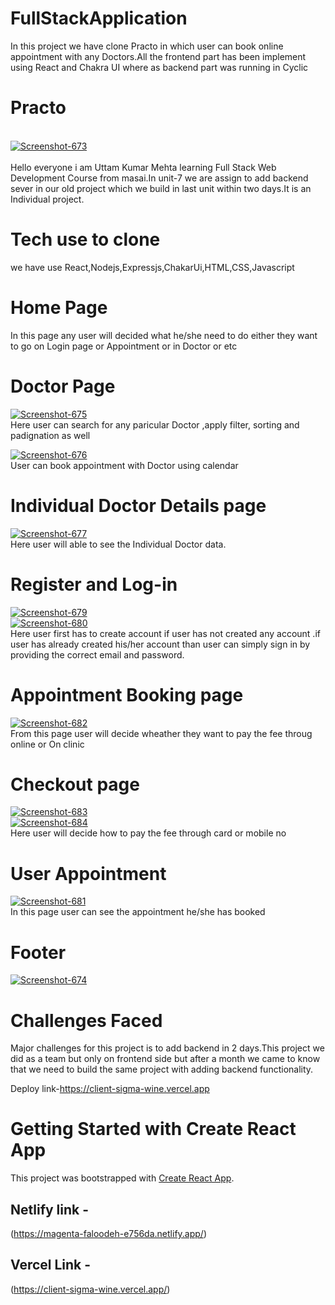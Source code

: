 # FullStackApplication

In this project we have clone Practo in which user can book online appointment with any Doctors.All the frontend part has been implement using React and Chakra UI where as backend part was running in Cyclic

# Practo

<br/>
<a href="https://ibb.co/rMBCqbN"><img src="https://i.ibb.co/ctWGRbV/Screenshot-673.png" alt="Screenshot-673" border="0"></a>
<br/><br/>
Hello everyone i am Uttam Kumar Mehta learning Full Stack Web Development Course from masai.In unit-7 we are assign to add backend sever in our old project which we build in last unit within two days.It is an Individual project.

# Tech use to clone
we have use React,Nodejs,Expressjs,ChakarUi,HTML,CSS,Javascript

# Home Page
In this page any user will decided what he/she need to do either they want to go on Login page or Appointment or in Doctor or etc<br/>


# Doctor Page

<a href="https://ibb.co/LNxWTT9"><img src="https://i.ibb.co/418Gbb4/Screenshot-675.png" alt="Screenshot-675" border="0"></a><br/>
Here user can search for any paricular Doctor ,apply filter, sorting and padignation as well<br/>

<a href="https://ibb.co/jyw4Qb8"><img src="https://i.ibb.co/2vMKCWF/Screenshot-676.png" alt="Screenshot-676" border="0"></a><br/>
User can book appointment with Doctor using calendar<br/>



# Individual Doctor Details page
<a href="https://ibb.co/SrM4BPn"><img src="https://i.ibb.co/HdbfqVz/Screenshot-677.png" alt="Screenshot-677" border="0"></a><br/>
Here user will able to see the Individual Doctor data.<br/>



# Register and Log-in
<a href="https://ibb.co/QrPX18N"><img src="https://i.ibb.co/r4xv1b6/Screenshot-679.png" alt="Screenshot-679" border="0"></a><br/>
<a href="https://ibb.co/JKNxKqr"><img src="https://i.ibb.co/g3Gv3dt/Screenshot-680.png" alt="Screenshot-680" border="0"></a><br/>
Here user first has to create account if user has not created any account .if user has already created his/her account than user can simply sign in by providing the correct email and password. <br/>


# Appointment Booking page
<a href="https://ibb.co/Hh5mPWw"><img src="https://i.ibb.co/qJTbgtq/Screenshot-682.png" alt="Screenshot-682" border="0"></a><br/>
From this page user will decide wheather they want to pay the fee throug online or On clinic <br/>


# Checkout page
<a href="https://ibb.co/yq5D1kD"><img src="https://i.ibb.co/QMnZRHZ/Screenshot-683.png" alt="Screenshot-683" border="0"></a> <br/>
<a href="https://ibb.co/4Zfk88h"><img src="https://i.ibb.co/rGt9xxD/Screenshot-684.png" alt="Screenshot-684" border="0"></a> <br/>
Here user will decide how to pay the fee through card or mobile no

# User Appointment 
<a href="https://ibb.co/yVKn192"><img src="https://i.ibb.co/ZNv6Pj9/Screenshot-681.png" alt="Screenshot-681" border="0"></a><br/>
In this page user can see the appointment he/she has booked<br/>

# Footer

<a href="https://ibb.co/qj2d94b"><img src="https://i.ibb.co/mTPGtYQ/Screenshot-674.png" alt="Screenshot-674" border="0"></a><br/>


# Challenges Faced

Major challenges for this project is to add backend in 2 days.This project we did as a team but only on frontend side but after a month we came to know that we need to build the same project with adding backend functionality.



Deploy link-https://client-sigma-wine.vercel.app<br/>


# Getting Started with Create React App

This project was bootstrapped with [Create React App](https://github.com/facebook/create-react-app).

## Netlify link -

(https://magenta-faloodeh-e756da.netlify.app/)

## Vercel Link -

(https://client-sigma-wine.vercel.app/)



